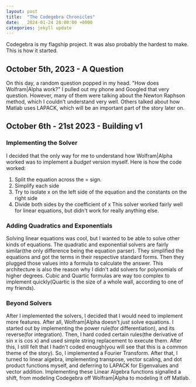 ```yaml
---
layout: post
title:  "The Codegebra Chronicles"
date:   2024-01-24 20:00:00 +0000
categories: jekyll update
---
```

Codegebra is my flagship project. It was also probably the hardest to make. This is how it started.
## October 5th, 2023 - A Question
On this day, a random question popped in my head. "How does Wolfram|Alpha work?" I pulled out my phone and Googled that very question. However, many of them were talking about the Newton Raphson method, which I couldn't understand very well. Others talked about how Matlab uses LAPACK, which will be an important part of the story later on.
## October 6th - 21st 2023 - Building v1
### Implementing the Solver
I decided that the only way for me to understand how Wolfram|Alpha worked was to implement a *budget* version myself. Here is how the code worked:
1. Split the equation across the = sign.
2. Simplify each side
3. Try to isolate x on the left side of the equation and the constants on the right side
4. Divide both sides by the coefficient of x
This solver worked fairly well for linear equations, but didn't work for really anything else.

### Adding Quadratics and Exponentials
Solving linear equations was cool, but I wanted to be able to solve other kinds of equations. The quadratic and exponential solvers are fairly similar(the only difference being the equation parser). They simplified the equations and got the terms in their respective standard forms. Then they plugged those values into a formula to calculate the answer. This architecture is also the reason why I didn't add solvers for polynomials of higher degrees. Cubic and Quartic formulas are way too complex to implement quickly(Quartic is the size of a whole wall, according to one of my friends).

### Beyond Solvers
After I implemented the solvers, I decided that I would need to implement more features. After all, Wolfram|Alpha doesn't *just* solve equations. I started out by implementing the power rule(for differentiation), and its reverse(for integration). Then, I hard coded certain rules(the derivative of sin x is cos x) and used simple string replacement to execute them. After this, I still felt that I hadn't coded enough(you will see that this is a common theme of the story). So, I implemented a Fourier Transform. After that, I turned to linear algebra, implementing transpose, vector scaling, and dot product functions myself, and deferring to LAPACK for Eigenvalues and vector addition. Implementing these Linear Algebra functions signalled a shift, from modeling Codegebra off Wolfram|Alpha to modeling it off Matlab.